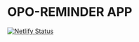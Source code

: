 # OPO-REMINDER APP

[![Netlify Status](https://api.netlify.com/api/v1/badges/bf6273f8-d4c8-4226-9dbe-36e1fff62b98/deploy-status)](https://app.netlify.com/sites/opo-reminder-app/deploys)